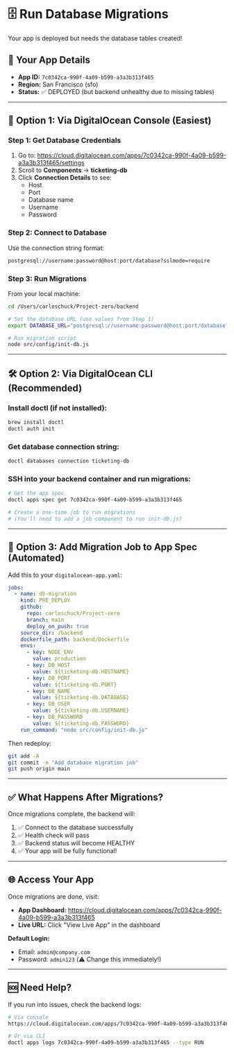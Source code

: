 # 🗄️ Run Database Migrations

Your app is deployed but needs the database tables created!

## 📍 Your App Details

- **App ID:** `7c0342ca-990f-4a09-b599-a3a3b313f465`
- **Region:** San Francisco (sfo)
- **Status:** ✅ DEPLOYED (but backend unhealthy due to missing tables)

---

## 🚀 Option 1: Via DigitalOcean Console (Easiest)

### Step 1: Get Database Credentials

1. Go to: https://cloud.digitalocean.com/apps/7c0342ca-990f-4a09-b599-a3a3b313f465/settings
2. Scroll to **Components** → **ticketing-db**
3. Click **Connection Details** to see:
   - Host
   - Port
   - Database name
   - Username
   - Password

### Step 2: Connect to Database

Use the connection string format:
```bash
postgresql://username:password@host:port/database?sslmode=require
```

### Step 3: Run Migrations

From your local machine:
```bash
cd /Users/carloschuck/Project-zero/backend

# Set the database URL (use values from Step 1)
export DATABASE_URL="postgresql://username:password@host:port/database?sslmode=require"

# Run migration script
node src/config/init-db.js
```

---

## 🛠️ Option 2: Via DigitalOcean CLI (Recommended)

### Install doctl (if not installed):
```bash
brew install doctl
doctl auth init
```

### Get database connection string:
```bash
doctl databases connection ticketing-db
```

### SSH into your backend container and run migrations:
```bash
# Get the app spec
doctl apps spec get 7c0342ca-990f-4a09-b599-a3a3b313f465

# Create a one-time job to run migrations
# (You'll need to add a job component to run init-db.js)
```

---

## 🔄 Option 3: Add Migration Job to App Spec (Automated)

Add this to your `digitalocean-app.yaml`:

```yaml
jobs:
  - name: db-migration
    kind: PRE_DEPLOY
    github:
      repo: carloschuck/Project-zero
      branch: main
      deploy_on_push: true
    source_dir: /backend
    dockerfile_path: backend/Dockerfile
    envs:
      - key: NODE_ENV
        value: production
      - key: DB_HOST
        value: ${ticketing-db.HOSTNAME}
      - key: DB_PORT
        value: ${ticketing-db.PORT}
      - key: DB_NAME
        value: ${ticketing-db.DATABASE}
      - key: DB_USER
        value: ${ticketing-db.USERNAME}
      - key: DB_PASSWORD
        value: ${ticketing-db.PASSWORD}
    run_command: "node src/config/init-db.js"
```

Then redeploy:
```bash
git add -A
git commit -m "Add database migration job"
git push origin main
```

---

## ✅ What Happens After Migrations?

Once migrations complete, the backend will:
1. ✅ Connect to the database successfully
2. ✅ Health check will pass
3. ✅ Backend status will become HEALTHY
4. ✅ Your app will be fully functional!

---

## 🌐 Access Your App

Once migrations are done, visit:
- **App Dashboard:** https://cloud.digitalocean.com/apps/7c0342ca-990f-4a09-b599-a3a3b313f465
- **Live URL:** Click "View Live App" in the dashboard

**Default Login:**
- Email: `admin@company.com`
- Password: `admin123` (⚠️ Change this immediately!)

---

## 🆘 Need Help?

If you run into issues, check the backend logs:
```bash
# Via console
https://cloud.digitalocean.com/apps/7c0342ca-990f-4a09-b599-a3a3b313f465/logs

# Or via CLI
doctl apps logs 7c0342ca-990f-4a09-b599-a3a3b313f465 --type RUN
```

